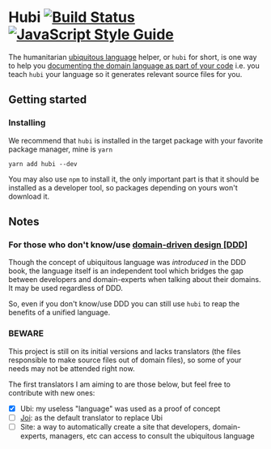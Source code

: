 # Hubi [![Build Status](https://travis-ci.org/mvcds/hubi.svg?branch=master)](https://travis-ci.org/mvcds/hubi) [![JavaScript Style Guide](https://img.shields.io/badge/code_style-standard-brightgreen.svg)](https://standardjs.com)

The humanitarian [ubiquitous language](https://martinfowler.com/bliki/UbiquitousLanguage.html) helper, or `hubi` for short, is one way to help you [documenting the domain language as part of your code](http://www.writethedocs.org/guide/docs-as-code/) i.e. you teach `hubi` your language so it generates relevant source files for you.

## Getting started

### Installing

We recommend that `hubi` is installed in the target package with your favorite package manager, mine is `yarn`

```
yarn add hubi --dev
```

You may also use `npm` to install it, the only important part is that it should be installed as a developer tool, so packages depending on yours won't download it.

## Notes

### For those who don't know/use [domain-driven design [DDD]](https://airbrake.io/blog/software-design/domain-driven-design)

Though the concept of ubiquitous language was *introduced* in the DDD book, the language itself is an independent tool which bridges the gap between developers and domain-experts when talking about their domains. It may be used regardless of DDD.

So, even if you don't know/use DDD you can still use `hubi` to reap the benefits of a unified language.

### BEWARE

This project is still on its initial versions and lacks translators (the files responsible to make source files out of domain files), so some of your needs may not be attended right now.

The first translators I am aiming to are those below, but feel free to contribute with new ones:

- [X] Ubi: my useless "language" was used as a proof of concept
- [ ] [Joi](https://github.com/hapijs/joi): as the default translator to replace Ubi
- [ ] Site: a way to automatically create a site that developers, domain-experts, managers, etc can access to consult the ubiquitous language
